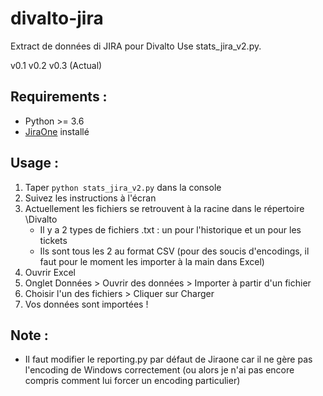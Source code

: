 # divalto-jira
Extract de données di JIRA pour Divalto
Use stats_jira_v2.py.

v0.1
v0.2
v0.3 (Actual)

Requirements : 
--------------
- Python >= 3.6
- [JiraOne](https://pypi.org/project/jiraone/ "jiraone") installé

Usage :
-------

1. Taper `python stats_jira_v2.py` dans la console
2. Suivez les instructions à l'écran
3. Actuellement les fichiers se retrouvent à la racine dans le répertoire \Divalto
    - Il y a 2 types de fichiers .txt : un pour l'historique et un pour les tickets
    - Ils sont tous les 2 au format CSV (pour des soucis d'encodings, il faut pour le moment les importer à la main dans Excel)
4. Ouvrir Excel
5. Onglet Données > Ouvrir des données > Importer à partir d'un fichier
6. Choisir l'un des fichiers > Cliquer sur Charger
7. Vos données sont importées !

Note :
------
- Il faut modifier le reporting.py par défaut de Jiraone car il ne gère pas l'encoding de Windows correctement 
(ou alors je n'ai pas encore compris comment lui forcer un encoding particulier)
